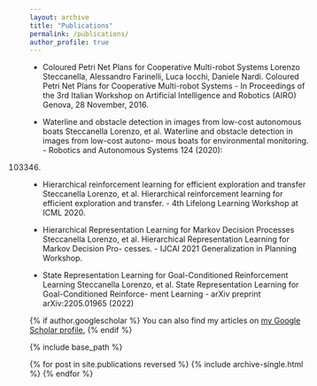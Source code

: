 ```yaml
---
layout: archive
title: "Publications"
permalink: /publications/
author_profile: true
---
```


* Coloured Petri Net Plans for Cooperative Multi-robot Systems
Lorenzo Steccanella, Alessandro Farinelli, Luca Iocchi, Daniele Nardi. Coloured Petri Net
Plans for Cooperative Multi-robot Systems - In Proceedings of the 3rd Italian Workshop on
Artificial Intelligence and Robotics (AIRO) Genova, 28 November, 2016.

* Waterline and obstacle detection in images from low-cost autonomous boats
Steccanella Lorenzo, et al. Waterline and obstacle detection in images from low-cost autono-
mous boats for environmental monitoring. - Robotics and Autonomous Systems 124 (2020):
103346.

* Hierarchical reinforcement learning for efficient exploration and transfer
Steccanella Lorenzo, et al. Hierarchical reinforcement learning for efficient exploration and
transfer. - 4th Lifelong Learning Workshop at ICML 2020.

* Hierarchical Representation Learning for Markov Decision Processes
Steccanella Lorenzo, et al. Hierarchical Representation Learning for Markov Decision Pro-
cesses. - IJCAI 2021 Generalization in Planning Workshop.

* State Representation Learning for Goal-Conditioned Reinforcement Learning
Steccanella Lorenzo, et al. State Representation Learning for Goal-Conditioned Reinforce-
ment Learning - arXiv preprint arXiv:2205.01965 (2022)

{% if author.googlescholar %}
  You can also find my articles on <u><a href="{{author.googlescholar}}">my Google Scholar profile</a>.</u>
{% endif %}

{% include base_path %}

{% for post in site.publications reversed %}
  {% include archive-single.html %}
{% endfor %}
